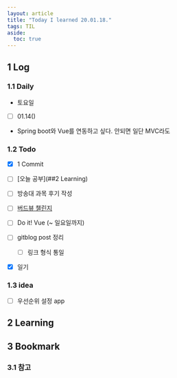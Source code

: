 ```yaml
---
layout: article
title: "Today I learned 20.01.18."
tags: TIL
aside:
  toc: true
---
```


## 1 Log

### 1.1 Daily

- 토요일

- [ ] 01.14()

- Spring boot와 Vue를 연동하고 싶다. 안되면 일단 MVC라도

  


### 1.2 Todo

- [x] 1 Commit
- [ ] [오늘 공부](##2 Learning)
- [ ] 방송대 과목 후기 작성
- [ ] [버드뷰 챌린지](https://programmers.co.kr/assignments/12141/challenges/208)
- [ ] Do it! Vue (~ 일요일까지)
- [ ] gitblog post 정리
  
  - [ ] 링크 형식 통일
- [x] 일기

### 1.3 idea

- [ ] 우선순위 설정 app

  


## 2 Learning




## 3 Bookmark
### 3.1 참고
